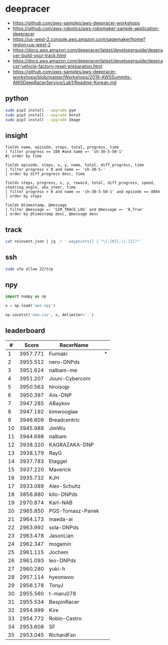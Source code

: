 # deepracer

* <https://github.com/aws-samples/aws-deepracer-workshops>
* <https://github.com/aws-robotics/aws-robomaker-sample-application-deepracer>
* <https://us-west-2.console.aws.amazon.com/sagemaker/home?region=us-west-2>
* <https://docs.aws.amazon.com/deepracer/latest/developerguide/deepracer-build-your-track.html>
* <https://docs.aws.amazon.com/deepracer/latest/developerguide/deepracer-vehicle-factory-reset-preparation.html>
* <https://github.com/aws-samples/aws-deepracer-workshops/blob/master/Workshops/2019-AWSSummits-AWSDeepRacerService/Lab1/Readme-Korean.md>

## python

```bash
sudo pip3 install --upgrade gym
sudo pip3 install --upgrade boto3
sudo pip3 install --upgrade Image
```

## insight

```
fields name, episode, steps, total, progress, time
| filter progress == 100 #and name =~ 'sh-30-5-50-1'
#| order by time

fields episode, steps, x, y, name, total, diff_progress, time
| filter progress < 0 and name =~ 'sh-30-5-'
| order by diff_progress desc, time

fields steps, progress, x, y, reward, total, diff_progress, speed, steering_angle, abs_steer, time
| filter progress > 0 and name == 'sh-30-5-50-1' and episode == 4084
| order by steps

fields @timestamp, @message
| filter @message =~ 'SIM_TRACE_LOG' and @message =~ '0,True'
| order by @timestamp desc, @message desc
```

## track

```bash
cat reinvent.json | jq -r '.waypoints[] | "\(.[0]),\(.[1])"'
```

## ssh

```bash
sudo ufw allow 22/tcp
```

## npy

```python
import numpy as np

x = np.load('aws.npy')

np.savetxt('new.csv', x, delimiter=',')
```

## leaderboard

<!-- leaderboard -->
| # | Score | RacerName |   |
| - | ----- | --------- | - |
| 1 | 3957.771 | Fumiaki | * |
| 2 | 3955.512 | nero-DNPds | |
| 3 | 3951.624 | nalbam-me | |
| 4 | 3951.207 | Jouni-Cybercom | |
| 5 | 3950.563 | hiroisojp | |
| 6 | 3950.397 | Aiis-DNP | |
| 7 | 3947.285 | ABaykov | |
| 8 | 3947.192 | kimwooglae | |
| 9 | 3946.609 | Breadcentric | |
| 10 | 3945.988 | JimWu | |
| 11 | 3944.698 | nalbam | |
| 12 | 3938.320 | KAGRAZAKA-DNP | |
| 13 | 3938.179 | RayG | |
| 14 | 3937.783 | Etaggel | |
| 15 | 3937.220 | Maverick | |
| 16 | 3935.732 | KJH | |
| 17 | 3933.089 | Alex-Schultz | |
| 18 | 3856.880 | kito-DNPds | |
| 19 | 2970.874 | Karl-NAB | |
| 20 | 2965.850 | PGS-Tomasz-Panek | |
| 21 | 2964.173 | maeda-ai | |
| 22 | 2963.992 | sola-DNPds | |
| 23 | 2963.478 | JasonLian | |
| 24 | 2962.347 | mogamin | |
| 25 | 2961.115 | Jochem | |
| 26 | 2961.093 | leo-DNPds | |
| 27 | 2960.280 | yuki-h | |
| 28 | 2957.114 | hyeonwoo | |
| 29 | 2956.178 | TonyJ | |
| 30 | 2955.560 | t-maru078 | |
| 31 | 2955.534 | BespinRacer | |
| 32 | 2954.999 | Kire | |
| 33 | 2954.772 | Robin-Castro | |
| 34 | 2953.608 | SF | |
| 35 | 2953.045 | RichardFan | |
